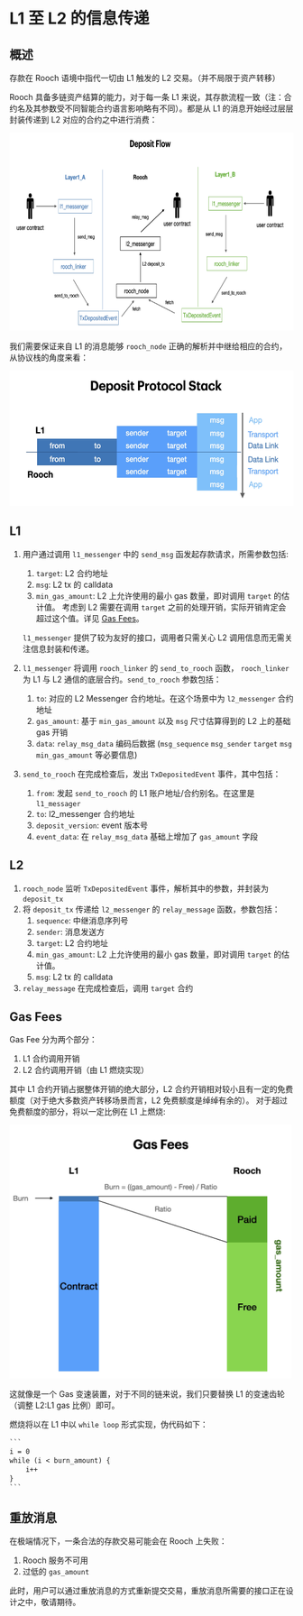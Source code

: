 # L1 至 L2 的信息传递

## 概述

存款在 Rooch 语境中指代一切由 L1 触发的 L2 交易。（并不局限于资产转移）

Rooch 具备多链资产结算的能力，对于每一条 L1 来说，其存款流程一致（注：合约名及其参数受不同智能合约语言影响略有不同）。都是从 L1
的消息开始经过层层封装传递到 L2 对应的合约之中进行消费：

<img alt="Rooch Deposit Flow" height="351" src="../../../public/docs/deposit_flow.jpeg" width="700"/>

我们需要保证来自 L1 的消息能够 `rooch_node` 正确的解析并中继给相应的合约，从协议栈的角度来看：

<img alt="Rooch Deposit Protocol Stack" height="240" src="../../../public/docs/deposit_protocol_stack.jpeg" width="550"/>

## L1

1. 用户通过调用 `l1_messenger` 中的 `send_msg` 函发起存款请求，所需参数包括:
   1. `target`: L2 合约地址
   2. `msg`: L2 tx 的 calldata 
   3. `min_gas_amount`: L2 上允许使用的最小 gas 数量，即对调用 `target` 的估计值。
   考虑到 L2 需要在调用 `target` 之前的处理开销，实际开销肯定会超过这个值。详见 [Gas Fees](#gas-fees)。

   `l1_messenger` 提供了较为友好的接口，调用者只需关心 L2 调用信息而无需关注信息封装和传递。

2. `l1_messenger` 将调用 `rooch_linker` 的 `send_to_rooch` 函数，
   `rooch_linker` 为 L1 与 L2 通信的底层合约。`send_to_rooch` 参数包括：
   1. `to`: 对应的 L2 Messenger 合约地址。在这个场景中为 `l2_messenger` 合约地址
   2. `gas_amount`: 基于 `min_gas_amount` 以及 `msg` 尺寸估算得到的 L2 上的基础 gas 开销
   3. `data`: `relay_msg_data` 编码后数据 (`msg_sequence` `msg_sender` `target` `msg` `min_gas_amount` 等必要信息)

3. `send_to_rooch` 在完成检查后，发出 `TxDepositedEvent` 事件，其中包括：
   1. `from`: 发起 `send_to_rooch` 的 L1 账户地址/合约别名。在这里是 `l1_messager`
   2. `to`: l2_messenger 合约地址
   3. `deposit_version`: event 版本号
   4. `event_data`: 在 `relay_msg_data` 基础上增加了 `gas_amount` 字段

## L2

1. `rooch_node` 监听 `TxDepositedEvent` 事件，解析其中的参数，并封装为 `deposit_tx`
2. 将 `deposit_tx` 传递给 `l2_messenger` 的 `relay_message` 函数，参数包括：
   1. `sequence`: 中继消息序列号
   2. `sender`: 消息发送方
   3. `target`: L2 合约地址
   4. `min_gas_amount`: L2 上允许使用的最小 gas 数量，即对调用 `target` 的估计值。
   5. `msg`: L2 tx 的 calldata 
3. `relay_message` 在完成检查后，调用 `target` 合约

## Gas Fees

Gas Fee 分为两个部分：

1. L1 合约调用开销
2. L2 合约调用开销（由 L1 燃烧实现）

其中 L1 合约开销占据整体开销的绝大部分，L2 合约开销相对较小且有一定的免费额度（对于绝大多数资产转移场景而言，L2 免费额度是绰绰有余的）。
对于超过免费额度的部分，将以一定比例在 L1 上燃烧:

<img alt="Rooch Deposit Gas Fee" height="450" src="../../../public/docs/deposit_gas_fee.jpeg" width="500"/>

这就像是一个 Gas 变速装置，对于不同的链来说，我们只要替换 L1 的变速齿轮（调整 L2:L1 gas 比例）即可。

燃烧将以在 L1 中以 `while loop` 形式实现，伪代码如下：
    
    ```
    i = 0
    while (i < burn_amount) {
        i++
    }
    ```

## 重放消息

在极端情况下，一条合法的存款交易可能会在 Rooch 上失败：

1. Rooch 服务不可用
2. 过低的 `gas_amount`

此时，用户可以通过重放消息的方式重新提交交易，重放消息所需要的接口正在设计之中，敬请期待。




